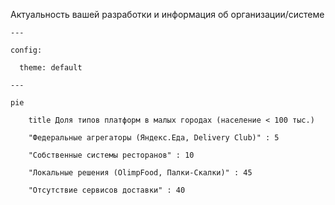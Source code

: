 Актуальность вашей разработки и информация об организации/системе

```
---

config:

  theme: default

---

pie

    title Доля типов платформ в малых городах (население < 100 тыс.)

    "Федеральные агрегаторы (Яндекс.Еда, Delivery Club)" : 5

    "Собственные системы ресторанов" : 10

    "Локальные решения (OlimpFood, Палки-Скалки)" : 45

    "Отсутствие сервисов доставки" : 40
```